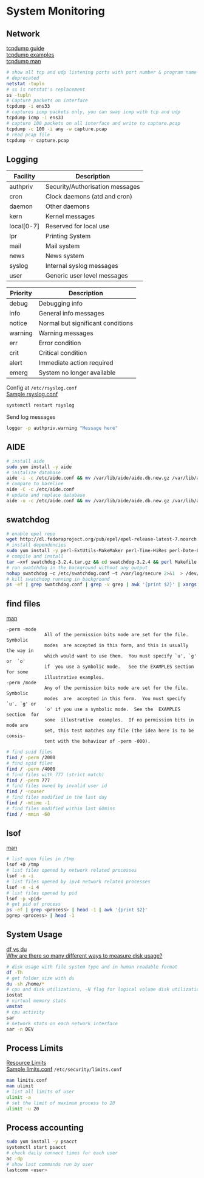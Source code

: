 # System Monitoring

## Network
[tcpdump guide](https://danielmiessler.com/study/tcpdump/)  
[tcpdump examples](https://hackertarget.com/tcpdump-examples/)  
[tcpdump man](https://www.tcpdump.org/manpages/tcpdump.1.html)  
```bash
# show all tcp and udp listening ports with port number & program name
# deprecated
netstat -tupln
# ss is netstat's replacement
ss -tupln
# Capture packets on interface
tcpdump -i ens33
# captures icmp packets only, you can swap icmp with tcp and udp
tcpdump icmp -i ens33
# capture 100 packets on all interface and write to capture.pcap
tcpdump -c 100 -i any -w capture.pcap
# read pcap file
tcpdump -r capture.pcap
```

## Logging

| Facility | Description |
|---|---|
| authpriv | Security/Authorisation messages |
| cron | Clock daemons (atd and cron) |
| daemon | Other daemons |
| kern | Kernel messages |
| local[0-7] | Reserved for local use |
| lpr | Printing System |
| mail | Mail system |
| news | News system |
| syslog | Internal syslog messages |
| user | Generic user level messages |

| Priority | Description |
|---|---|
| debug | Debugging info |
| info | General info messages |
| notice | Normal but significant conditions |
| warning | Warning messages |
| err | Error condition |
| crit | Critical condition |
| alert | Immediate action required |
| emerg | System no longer available |

Config at `/etc/rsyslog.conf`  
[Sample rsyslog.conf](rsyslog.conf)
```bash
systemctl restart rsyslog
```
Send log messages
```bash
logger -p authpriv.warning "Message here"
```

## AIDE
```bash
# install aide
sudo yum install -y aide
# initalize database
aide -i -c /etc/aide.conf && mv /var/lib/aide/aide.db.new.gz /var/lib/aide/aide.db.gz
# compare to baseline
aide -C -c /etc/aide.conf
# update and replace database
aide -u -c /etc/aide.conf && mv /var/lib/aide/aide.db.new.gz /var/lib/aide/aide.db.gz
```

## swatchdog
```bash
# enable epel repo
wget http://dl.fedoraproject.org/pub/epel/epel-release-latest-7.noarch.rpm -O /tmp/epel.rpm && rpm -ivh /tmp/epel.rpm
# install dependencies
sudo yum install -y perl-ExtUtils-MakeMaker perl-Time-HiRes perl-Date-Calc perl-Date-Manip perl-TimeDate
# compile and install
tar –xvf swatchdog-3.2.4.tar.gz && cd swatchdog-3.2.4 && perl Makefile.PL && make && make test && make install && make realclean
# run swatchdog in the background without any output
nohup swatchdog –c /etc/swatchdog.conf –t /var/log/secure 2>&1  > /dev/null &
# kill swatchdog running in background
ps -ef | grep swatchdog.conf | grep -v grep | awk '{print $2}' | xargs kill -SIGKILL
```

## find files
[man](https://linux.die.net/man/1/find)
```
-perm -mode
              All of the permission bits mode are set for the file.   Symbolic
              modes  are accepted in this form, and this is usually the way in
              which would want to use them.  You must specify `u', `g' or  `o'
              if  you use a symbolic mode.   See the EXAMPLES section for some
              illustrative examples.
-perm /mode
              Any of the permission bits mode are set for the file.   Symbolic
              modes  are  accepted in this form.  You must specify `u', `g' or
              `o' if you use a symbolic mode.  See the  EXAMPLES  section  for
              some  illustrative  examples.  If no permission bits in mode are
              set, this test matches any file (the idea here is to be  consis‐
              tent with the behaviour of -perm -000).
```
```bash
# find suid files
find / -perm /2000
# find sgid files
find / -perm /4000
# find files with 777 (strict match)
find / -perm 777
# find files owned by invalid user id
find / -nouser
# find files modified in the last day
find / -mtime -1
# find files modified within last 60mins
find / -mmin -60
```

## lsof
[man](https://linux.die.net/man/8/lsof)
```bash
# list open files in /tmp
lsof +D /tmp
# list files opened by network related processes
lsof -n -i
# list files opened by ipv4 network related processes
lsof -n -i 4
# list files opened by pid
lsof -p <pid>
# get pid of process
ps -ef | grep <process> | head -1 | awk '{print $2}'
pgrep <process> | head -1
```

## System Usage
[df vs du](https://unix.stackexchange.com/questions/45771/df-vs-du-why-so-much-difference)  
[Why are there so many different ways to measure disk usage?](https://unix.stackexchange.com/questions/120311/why-are-there-so-many-different-ways-to-measure-disk-usage)  
```bash
# disk usage with file system type and in human readable format
df -Th
# get folder size with du
du -sh /home/*
# cpu and disk utilizations, -N flag for logical volume disk utilization
iostat
# virtual memory stats
vmstat
# cpu activity
sar
# network stats on each network interface
sar -n DEV
```

## Process Limits
[Resource Limits](resource-limits.html)  
[Sample limits.conf](limits.conf)
`/etc/security/limits.conf`
```bash
man limits.conf
man ulimit
# list all limits of user
ulimit -a
# set the limit of maximum process to 20
ulimit -u 20
```

## Process accounting
```bash
sudo yum install -y psacct
systemctl start psacct
# check daily connect times for each user
ac -dp
# show last commands run by user
lastcomm <user>
```
